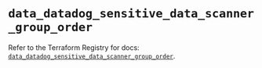 # `data_datadog_sensitive_data_scanner_group_order`

Refer to the Terraform Registry for docs: [`data_datadog_sensitive_data_scanner_group_order`](https://registry.terraform.io/providers/datadog/datadog/3.46.0/docs/data-sources/sensitive_data_scanner_group_order).
